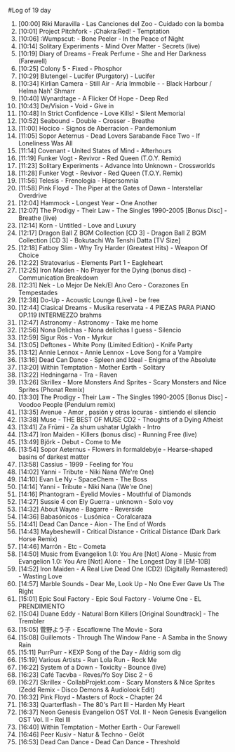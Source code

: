 #Log of 19 day

1. [00:00] Riki Maravilla - Las Canciones del Zoo - Cuidado con la bomba
1. [10:01] Project Pitchfork - ¡Chakra:Red! - Temptation
1. [10:06] :Wumpscut: - Bone Peeler - In the Peace of Night
1. [10:14] Solitary Experiments - Mind Over Matter - Secrets (live)
1. [10:19] Diary of Dreams - Freak Perfume - She and Her Darkness (Farewell)
1. [10:25] Colony 5 - Fixed - Phosphor
1. [10:29] Blutengel - Lucifer (Purgatory) - Lucifer
1. [10:34] Kirlian Camera - Still Air - Aria Immobile - - Black Harbour / Helma Nah' Shmarr
1. [10:40] Wynardtage - A Flicker Of Hope - Deep Red
1. [10:43] De/Vision - Void - Give in
1. [10:48] In Strict Confidence - Love Kills! - Silent Memorial
1. [10:52] Seabound - Double - Crosser - Breathe
1. [11:00] Hocico - Signos de Aberracion - Pandemonium
1. [11:05] Sopor Aeternus - Dead Lovers Sarabande Face Two - If Loneliness Was All
1. [11:14] Covenant - United States of Mind - Afterhours
1. [11:19] Funker Vogt - Revivor - Red Queen (T.O.Y. Remix)
1. [11:23] Solitary Experiments - Advance Into Unknown - Crossworlds
1. [11:28] Funker Vogt - Revivor - Red Queen (T.O.Y. Remix)
1. [11:56] Telesis - Frenologia - Hipersomnia
1. [11:58] Pink Floyd - The Piper at the Gates of Dawn - Interstellar Overdrive
1. [12:04] Hammock - Longest Year - One Another
1. [12:07] The Prodigy - Their Law - The Singles 1990-2005 [Bonus Disc] - Breathe (live)
1. [12:14] Korn - Untitled - Love and Luxury
1. [12:17] Dragon Ball Z BGM Collection [CD 3] - Dragon Ball Z BGM Collection [CD 3] - Bokutachi Wa Tenshi Datta [TV Size]
1. [12:18] Fatboy Slim - Why Try Harder (Greatest Hits) - Weapon Of Choice
1. [12:22] Stratovarius - Elements Part 1 - Eagleheart
1. [12:25] Iron Maiden - No Prayer for the Dying (bonus disc) - Communication Breakdown
1. [12:31] Nek - Lo Mejor De Nek/El Ano Cero - Corazones En Tempestades
1. [12:38] Do-Up - Acoustic Lounge (Live) - be free
1. [12:44] Clasical Dreams - Musika reservata - 4 PIEZAS PARA PIANO OP.119 INTERMEZZO brahms
1. [12:47] Astronomy - Astronomy - Take me home
1. [12:56] Nona Delichas - Nona delichas I guess - Silencio
1. [12:59] Sigur Rós - Von - Myrkur
1. [13:05] Deftones - White Pony (Limited Edition) - Knife Party
1. [13:12] Annie Lennox - Annie Lennox - Love Song for a Vampire
1. [13:16] Dead Can Dance - Spleen and Ideal - Enigma of the Absolute
1. [13:20] Within Temptation - Mother Earth - Solitary
1. [13:22] Hedningarna - Tra - Raven
1. [13:26] Skrillex - More Monsters And Sprites - Scary Monsters and Nice Sprites (Phonat Remix)
1. [13:30] The Prodigy - Their Law - The Singles 1990-2005 [Bonus Disc] - Voodoo People (Pendulum remix)
1. [13:35] Avenue - Amor , pasión y otras locuras - sintiendo el silencio
1. [13:38] Muse - THE BEST OF MUSE CD2 - Thoughts of a Dying Atheist
1. [13:41] Za Frûmi - Za shum ushatar Uglakh - Intro
1. [13:47] Iron Maiden - Killers (bonus disc) - Running Free (live)
1. [13:49] Björk - Debut - Come to Me
1. [13:54] Sopor Aeternus - Flowers in formaldebyje - Hearse-shaped basins of darkest matter
1. [13:58] Cassius - 1999 - Feeling for You
1. [14:02] Yanni - Tribute - Niki Nana (We're One)
1. [14:10] Evan Le Ny - SpaceChem - The Boss
1. [14:14] Yanni - Tribute - Niki Nana (We're One)
1. [14:16] Phantogram - Eyelid Movies - Mouthful of Diamonds
1. [14:27] Sussie 4 con Ely Guerra - unknown - Solo voy
1. [14:32] About Wayne - Bagarre - Reverside
1. [14:36] Babasónicos - Lusónica - Coralcaraza
1. [14:41] Dead Can Dance - Aion - The End of Words
1. [14:43] Maybeshewill - Critical Distance - Critical Distance (Dark Dark Horse Remix)
1. [14:46] Marrón - Etc - Cometa
1. [14:50] Music from Evangelion 1.0: You Are [Not] Alone - Music from Evangelion 1.0: You Are [Not] Alone - The Longest Day II [EM-10B]
1. [14:52] Iron Maiden - A Real Live Dead One (CD2) (Digitally Remastered) - Wasting Love
1. [14:57] Marble Sounds - Dear Me, Look Up - No One Ever Gave Us The Right
1. [15:01] Epic Soul Factory - Epic Soul Factory - Volume One - EL PRENDIMIENTO
1. [15:04] Duane Eddy - Natural Born Killers [Original Soundtrack] - The Trembler
1. [15:05] 菅野よう子 - Escaflowne The Movie - Sora
1. [15:08] Guillemots - Through The Window Pane - A Samba in the Snowy Rain
1. [15:11] PurrPurr - KEXP Song of the Day - Aldrig som dig
1. [15:19] Various Artists - Run Lola Run - Rock Me
1. [16:22] System of a Down - Toxicity - Bounce (live)
1. [16:23] Café Tacvba - Reves/Yo Soy Disc 2 - 6
1. [16:27] Skrillex - CollabProjekt.com - Scary Monsters & Nice Sprites (Zedd Remix - Disco Demons & Audiolook Edit)
1. [16:32] Pink Floyd - Masters of Rock - Chapter 24
1. [16:33] Quarterflash - The 80's Part III - Harden My Heart
1. [16:37] Neon Genesis Evangelion OST Vol. II - Neon Genesis Evangelion OST Vol. II - Rei III
1. [16:40] Within Temptation - Mother Earth - Our Farewell
1. [16:46] Peer Kusiv - Natur & Techno - Gelöt
1. [16:53] Dead Can Dance - Dead Can Dance - Threshold
